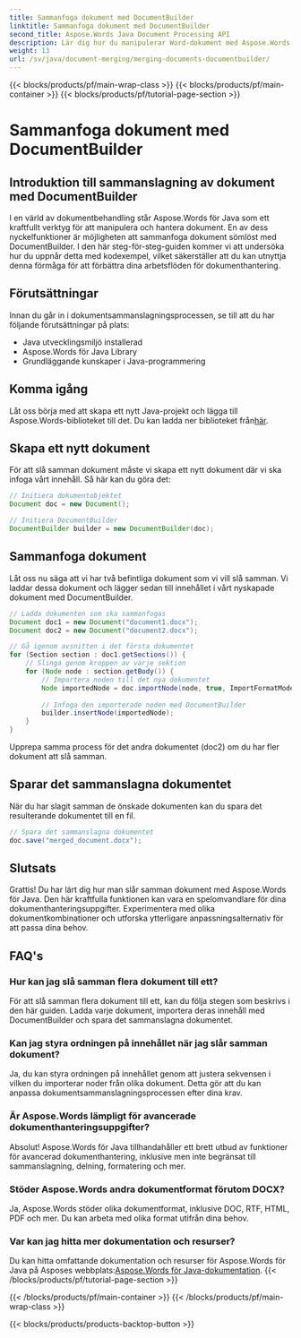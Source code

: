 ```yaml
---
title: Sammanfoga dokument med DocumentBuilder
linktitle: Sammanfoga dokument med DocumentBuilder
second_title: Aspose.Words Java Document Processing API
description: Lär dig hur du manipulerar Word-dokument med Aspose.Words för Java. Skapa, redigera, slå samman och konvertera dokument programmatiskt i Java.
weight: 13
url: /sv/java/document-merging/merging-documents-documentbuilder/
---
```


{{< blocks/products/pf/main-wrap-class >}}
{{< blocks/products/pf/main-container >}}
{{< blocks/products/pf/tutorial-page-section >}}

# Sammanfoga dokument med DocumentBuilder


## Introduktion till sammanslagning av dokument med DocumentBuilder

I en värld av dokumentbehandling står Aspose.Words för Java som ett kraftfullt verktyg för att manipulera och hantera dokument. En av dess nyckelfunktioner är möjligheten att sammanfoga dokument sömlöst med DocumentBuilder. I den här steg-för-steg-guiden kommer vi att undersöka hur du uppnår detta med kodexempel, vilket säkerställer att du kan utnyttja denna förmåga för att förbättra dina arbetsflöden för dokumenthantering.

## Förutsättningar

Innan du går in i dokumentsammanslagningsprocessen, se till att du har följande förutsättningar på plats:

- Java utvecklingsmiljö installerad
- Aspose.Words för Java Library
- Grundläggande kunskaper i Java-programmering

## Komma igång

 Låt oss börja med att skapa ett nytt Java-projekt och lägga till Aspose.Words-biblioteket till det. Du kan ladda ner biblioteket från[här](https://releases.aspose.com/words/java/).

## Skapa ett nytt dokument

För att slå samman dokument måste vi skapa ett nytt dokument där vi ska infoga vårt innehåll. Så här kan du göra det:

```java
// Initiera dokumentobjektet
Document doc = new Document();

// Initiera DocumentBuilder
DocumentBuilder builder = new DocumentBuilder(doc);
```

## Sammanfoga dokument

Låt oss nu säga att vi har två befintliga dokument som vi vill slå samman. Vi laddar dessa dokument och lägger sedan till innehållet i vårt nyskapade dokument med DocumentBuilder.

```java
// Ladda dokumenten som ska sammanfogas
Document doc1 = new Document("document1.docx");
Document doc2 = new Document("document2.docx");

// Gå igenom avsnitten i det första dokumentet
for (Section section : doc1.getSections()) {
    // Slinga genom kroppen av varje sektion
    for (Node node : section.getBody()) {
        // Importera noden till det nya dokumentet
        Node importedNode = doc.importNode(node, true, ImportFormatMode.KEEP_SOURCE_FORMATTING);
        
        // Infoga den importerade noden med DocumentBuilder
        builder.insertNode(importedNode);
    }
}
```

Upprepa samma process för det andra dokumentet (doc2) om du har fler dokument att slå samman.

## Sparar det sammanslagna dokumentet

När du har slagit samman de önskade dokumenten kan du spara det resulterande dokumentet till en fil.

```java
// Spara det sammanslagna dokumentet
doc.save("merged_document.docx");
```

## Slutsats

Grattis! Du har lärt dig hur man slår samman dokument med Aspose.Words för Java. Den här kraftfulla funktionen kan vara en spelomvandlare för dina dokumenthanteringsuppgifter. Experimentera med olika dokumentkombinationer och utforska ytterligare anpassningsalternativ för att passa dina behov.

## FAQ's

### Hur kan jag slå samman flera dokument till ett?

För att slå samman flera dokument till ett, kan du följa stegen som beskrivs i den här guiden. Ladda varje dokument, importera deras innehåll med DocumentBuilder och spara det sammanslagna dokumentet.

### Kan jag styra ordningen på innehållet när jag slår samman dokument?

Ja, du kan styra ordningen på innehållet genom att justera sekvensen i vilken du importerar noder från olika dokument. Detta gör att du kan anpassa dokumentsammanslagningsprocessen efter dina krav.

### Är Aspose.Words lämpligt för avancerade dokumenthanteringsuppgifter?

Absolut! Aspose.Words för Java tillhandahåller ett brett utbud av funktioner för avancerad dokumenthantering, inklusive men inte begränsat till sammanslagning, delning, formatering och mer.

### Stöder Aspose.Words andra dokumentformat förutom DOCX?

Ja, Aspose.Words stöder olika dokumentformat, inklusive DOC, RTF, HTML, PDF och mer. Du kan arbeta med olika format utifrån dina behov.

### Var kan jag hitta mer dokumentation och resurser?

 Du kan hitta omfattande dokumentation och resurser för Aspose.Words för Java på Asposes webbplats:[Aspose.Words för Java-dokumentation](https://reference.aspose.com/words/java/).
{{< /blocks/products/pf/tutorial-page-section >}}

{{< /blocks/products/pf/main-container >}}
{{< /blocks/products/pf/main-wrap-class >}}

{{< blocks/products/products-backtop-button >}}
